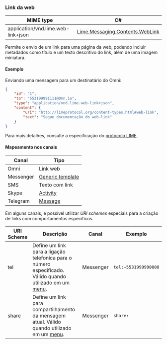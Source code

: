 ### Link da web
| MIME type                | C#                                  |
|--------------------------|-------------------------------------|
| application/vnd.lime.web-link+json               | [Lime.Messaging.Contents.WebLink](https://github.com/takenet/lime-csharp/blob/master/src/Lime.Messaging/Contents/WebLink.cs) |

Permite o envio de um link para uma página da web, podendo incluir metadados como título e um texto descritivo do link, além de uma imagem miniatura.

#### Exemplo

Enviando uma mensagem para um destinatário do Omni:

```json
{
    "id": "1",
    "to": "553199991111@0mn.io",
    "type": "application/vnd.lime.web-link+json",
    "content": { 
        "uri": "http://limeprotocol.org/content-types.html#web-link",
        "text": "Segue documentação do web-link"
    }
}
```

Para mais detalhes, consulte a especificação do [protocolo LIME](http://limeprotocol.org/content-types.html#web-link).

#### Mapeamento nos canais

| Canal              | Tipo                    | 
|--------------------|-------------------------|
| Omni               | Link web                |
| Messenger          | [Generic template](https://developers.facebook.com/docs/messenger-platform/send-api-reference/generic-template)|
| SMS                | Texto com link          |
| Skype              | [Activity](https://docs.botframework.com/en-us/skype/chat/#sending-messages-1)|
| Telegram           | [Message](https://core.telegram.org/bots/api#message)|

Em alguns canais, é possível utilizar *URI schemes* especiais para a criação de links com comportamentos específicos. 

| URI Scheme | Descrição                                                           | Canal     | Exemplo              |
|------------|---------------------------------------------------------------------|-----------|----------------------|
| tel        | Define um link para a ligação telefonica para o número especificado. Válido quando utilizado em um [menu](https://blip.ai/portal/#/docs/content-types/select). | Messenger | `tel:+5531999990000` |
| share      | Define um link para compartilhamento da mensagem atual. Válido quando utilizado em um [menu](https://blip.ai/portal/#/docs/content-types/select). | Messenger | `share:`             |

